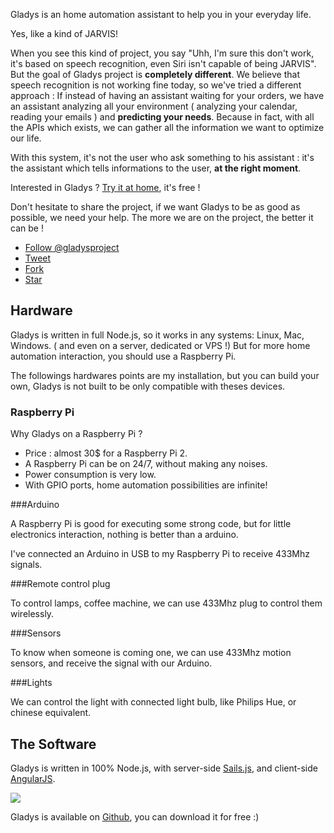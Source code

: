 Gladys is an home automation assistant to help you in your everyday life.

Yes, like a kind of JARVIS!

When you see this kind of project, you say "Uhh, I'm sure this don't work, it's based on speech recognition, even Siri isn't capable of being JARVIS". But the goal of Gladys project is **completely different**. We believe that speech recognition is not working fine today, so we've tried a different approach : If instead of having an assistant waiting for your orders, we have an assistant analyzing all your environment ( analyzing your calendar, reading your emails ) and **predicting your needs**. Because in fact, with all the APIs which exists, we can gather all the information we want to optimize our life.

With this system, it's not the user who ask something to his assistant : it's the assistant which tells informations to the user, **at the right moment**.

Interested in Gladys ? [Try it at home](/en/installation), it's free !

Don't hesitate to share the project, if we want Gladys to be as good as possible, we need your help. The more we are on the project, the better it can be !

<div class="row">
            <ul class="list-inline list-share-gladys">
                <li>
                    <a href="https://twitter.com/gladysproject" class="twitter-follow-button" data-show-count="false">Follow @gladysproject</a>
                    <script>!function(d,s,id){var js,fjs=d.getElementsByTagName(s)[0],p=/^http:/.test(d.location)?'http':'https';if(!d.getElementById(id)){js=d.createElement(s);js.id=id;js.src=p+'://platform.twitter.com/widgets.js';fjs.parentNode.insertBefore(js,fjs);}}(document, 'script', 'twitter-wjs');</script></li>
                <li>
                    <a href="https://twitter.com/share" class="twitter-share-button" data-text="Meet Gladys, your home automation assistant !" data-via="gladysproject" data-count="none">Tweet</a>
                    <script>!function(d,s,id){var js,fjs=d.getElementsByTagName(s)[0],p=/^http:/.test(d.location)?'http':'https';if(!d.getElementById(id)){js=d.createElement(s);js.id=id;js.src=p+'://platform.twitter.com/widgets.js';fjs.parentNode.insertBefore(js,fjs);}}(document, 'script', 'twitter-wjs');</script>
                </li>
                                <li>
                    <a class="gh-btn" id="gh-btn" href="https://github.com/GladysProject/Gladys" target="_blank"><span class="fa fa-github fa-lg"></span> Fork</a>
                </li>
                <li>
                    <a class="gh-btn" id="gh-btn" href="https://github.com/GladysProject/Gladys" target="_blank"><span class="fa fa-github fa-lg"></span> Star</a>
                </li>
            </ul>
        </div>



## Hardware

Gladys is written in full Node.js, so it works in any systems: Linux, Mac, Windows. ( and even on a server, dedicated or VPS !)
But for more home automation interaction, you should use a Raspberry Pi.

The followings hardwares points are my installation, but you can build your own, Gladys is not built to be only compatible with theses devices.

### Raspberry Pi

Why Gladys on a Raspberry Pi ?

* Price : almost 30$ for a Raspberry Pi 2.
* A Raspberry Pi can be on 24/7, without making any noises.
* Power consumption is very low.
* With GPIO ports, home automation possibilities are infinite!
 
###Arduino

A Raspberry Pi is good for executing some strong code, but for little electronics interaction, nothing is better than a arduino.

I've connected an Arduino in USB to my Raspberry Pi to receive 433Mhz signals.

###Remote control plug

To control lamps, coffee machine, we can use 433Mhz plug to control them wirelessly.

###Sensors

To know when someone is coming one, we can use 433Mhz motion sensors, and receive the signal with our Arduino.

###Lights

We can control the light with connected light bulb, like Philips Hue, or chinese equivalent.

## The Software

Gladys is written in 100% Node.js, with server-side [Sails.js](http://sailsjs.org/), and client-side [AngularJS](https://angularjs.org/).

<img src="/assets/images/pages/project/gladys_schema.jpg" class="img-responsive medium-image"/>

Gladys is available on [Github](https://github.com/GladysProject/Gladys), you can download it for free :)

